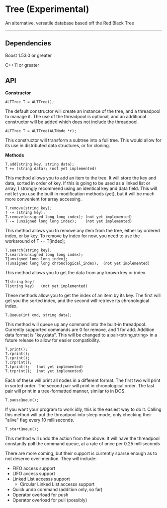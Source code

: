 # Tree (Experimental)
An alternative, versatile database based off the Red Black Tree

---

## Dependencies

Boost 1.53.0 or greater

C++11 or greater

## API

**Constructor**

    ALTTree T = ALTTree();
The default constructor will create an instance of the tree, and a threadpool to manage it. The use of the threadpool is optional, and an additional constructor will be added which does not include the threadpool.

    ALTTree T = ALTTree(ALTNode *r);
This constructor will transform a subtree into a full tree. This would allow for its use in distributed data structures, or for cloning.

**Methods**

    T.add(string key, string data);
    T += (string data); (not yet implemented)
This method allows you to add an item to the tree. It will store the key and data, sorted in order of key. If this is going to be used as a linked list or array, I strongly recommend using an identical key and data field. This will not let you use the built in modification methods (yet), but it will be much more convenient for array accessing.

    T.remove(string key);
    T -= (string key);
    T.remove(unsigned long long index); (not yet implemented)
    T -= (unsigned long long index);    (not yet implemented)
This method allows you to remove any item from the tree, either by ordered index, or by key. To remove by index for now, you need to use the workaround of T -= T[index];

    T.search(string key);
    T.search(unsigned long long index);
    T[unsigned long long index];
    T(unsigned long long chronological_index);  (not yet implemented)
This method allows you to get the data from any known key or index.

    T[string key]
    T(string key)   (not yet implemented)
These methods allow you to get the index of an item by its key. The first will get you the sorted index, and the second will retrieve its chronological index.

    T.Queue(int cmd, string data);
This method will queue up any command into the built-in threadpool. Currently supported commands are 0 for remove, and 1 for add. Addition data format is "key,data". This will be changed to a pair<string,string> in a future release to allow for easier compatibility.

    T.print();
    T.rprint();
    T.cprint();
    T.crprint();
    T.tprint();   (not yet implemented)
    T.trprint();  (not yet implemented)
Each of these will print all nodes in a different format. The first two will print in sorted order. The second pair will print in chronological order. The last pair will print in a tree-formatted manner, similar to in DOS.

    T.pauseQueue();
If you want your program to work idly, this is the easiest way to do it. Calling this method will put the threadpool into sleep mode, only checking their "alive" flag every 10 milliseconds.

    T.startQueue();
This method will undo the action from the above. It will have the threadpool constantly poll the command queue, at a rate of once per 0.25 milliseconds

There are more coming, but their support is currently sparse enough as to not deserve over-mention. They will include:

* FIFO access support
* LIFO access support
* Linked List accesss support
  * Circular Linked List accesss support
* Quick undo command (addition only, so far)
* Operator overload for push
* Operator overload for pull (possibly)
